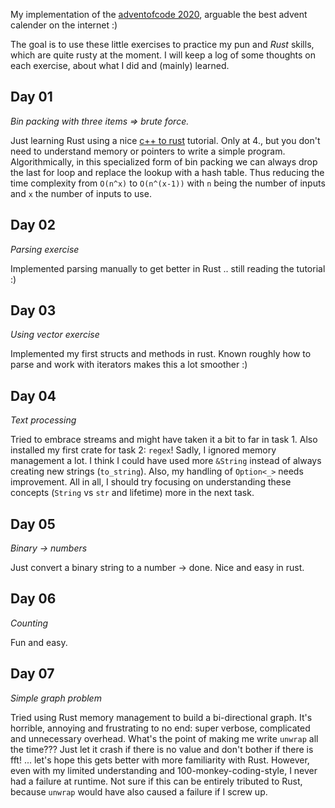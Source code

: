 My implementation of the [adventofcode 2020](https://adventofcode.com/2020), arguable the best advent calender on the internet :)

The goal is to use these little exercises to practice my pun and *Rust* skills, which are quite rusty at the moment.
I will keep a log of some thoughts on each exercise, about what I did and (mainly) learned.

Day 01
------
*Bin packing with three items => brute force.*

Just learning Rust using a nice [c++ to rust](https://github.com/nrc/r4cppp) tutorial.
Only at 4., but you don't need to understand memory or pointers to write a simple program.
Algorithmically, in this specialized form of bin packing we can always drop the last for loop and replace the lookup with a hash table.
Thus reducing the time complexity from ``O(n^x)`` to ``O(n^(x-1))`` with ``n`` being the number of inputs and ``x`` the number of inputs to use.

Day 02
------
*Parsing exercise*

Implemented parsing manually to get better in Rust .. still reading the tutorial :)

Day 03
------
*Using vector exercise*

Implemented my first structs and methods in rust.
Known roughly how to parse and work with iterators makes this a lot smoother :)

Day 04
------
*Text processing*

Tried to embrace streams and might have taken it a bit to far in task 1.
Also installed my first crate for task 2: ``regex``!
Sadly, I ignored memory management a lot.
I think I could have used more ``&String`` instead of always creating new strings (``to_string``).
Also, my handling of ``Option<_>`` needs improvement. 
All in all, I should try focusing on understanding these concepts (``String`` vs ``str`` and lifetime) more in the next task.

Day 05
------
*Binary -> numbers*

Just convert a binary string to a number -> done.
Nice and easy in rust.

Day 06
------
*Counting*

Fun and easy.

Day 07
------
*Simple graph problem*

Tried using Rust memory management to build a bi-directional graph.
It's horrible, annoying and frustrating to no end: super verbose, complicated and unnecessary overhead.
What's the point of making me write ``unwrap`` all the time???
Just let it crash if there is no value and don't bother if there is fft!
... let's hope this gets better with more familiarity with Rust.
However, even with my limited understanding and 100-monkey-coding-style, I never had a failure at runtime.
Not sure if this can be entirely tributed to Rust, because ``unwrap`` would have also caused a failure if I screw up.
